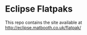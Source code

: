 # Eclipse Flatpaks

This repo contains the site available at http://eclipse.matbooth.co.uk/flatpak/
